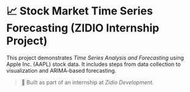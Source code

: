 # 📈 Stock Market Time Series Forecasting (ZIDIO Internship Project)

This project demonstrates *Time Series Analysis and Forecasting* using Apple Inc. (AAPL) stock data. It includes steps from data collection to visualization and ARIMA-based forecasting.

> 🧠 Built as part of an internship at *Zidio Development*.


